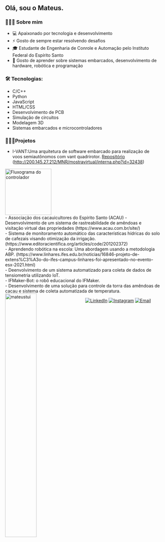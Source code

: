 ## Olá, sou o Mateus.

### 👨🏻‍💻 Sobre mim
- 💻 Apaixonado por tecnologia e desenvolvimento
- ⚡ Gosto de sempre estar resolvendo desafios
- 🎓 Estudante de Engenharia de Conrole e Automação pelo Instituto Federal  do Espírito Santo
- 🌱 Gosto de aprender sobre sistemas embarcados, desenvolvimento de hardware, robótica e programação

### 🛠 Tecnologias:
- C/C++
- Python
- JavaScript
- HTML/CSS
- Desenvolvimento de PCB
- Simulação de circuitos
- Modelagem 3D
- Sistemas embarcados e microcontroladores

### 👨🏻‍🔧Projetos 
- I-VANT:Uma arquitetura de software embarcado para realização de voos semiautônomos com vant quadrirotor. <a href="https://github.com/mateustui/I-Vant"> Repositório</a>
(http://200.145.27.212/MNR/mostravirtual/interna.php?id=32438)
<img src="https://github.com/mateustui/I-Vant/blob/main/Imagens/Editada.png" alt="Fluxograma do controlador" height="150" />
<br>
- Associação dos cacauicultores do Espírito Santo (ACAU) - Desenvolvimento de um sistema de rastreabilidade de amêndoas e visitação virtual das propriedades (https://www.acau.com.br/site/)<br>
- Sistema de monitoramento automático das características hídricas do solo de cafezais visando otimização da irrigação. (https://www.editoracientifica.org/articles/code/201202372)<br>
- Aprendendo robótica na escola: Uma abordagem usando a metodologia ABP. (https://www.linhares.ifes.edu.br/noticias/16846-projeto-de-extens%C3%A3o-do-ifes-campus-linhares-foi-apresentado-no-evento-esx-2021.html)<br>
- Deenvolvimento de um sistema automatizado para coleta de dados de tensiometria utilizando IoT.<br>
- IFMaker-Bot: o robô educacional do IFMaker.<br>
- Desenvolvimento de uma solução para controle da torra das amêndoas de cacau e sistema de coleta automatizada de temperatura.<br>


  <img width="45%" align="left" src="https://github-readme-stats.vercel.app/api/top-langs/?username=mateustui&layout=compact&hide=html,jupyter%20notebook&theme=dark" alt="mateustui" />
  
  
  <p align="center">
<a target="_blank" href="https://www.linkedin.com/in/mateus-falcão-0b626818b"><img alt="LinkedIn" src="https://img.shields.io/badge/LinkedIn-Mateus%20Falcão-blue?style=flat-square&logo=linkedin"></a>
<a target="_blank" href="https://www.instagram.com/mateustui/"><img alt="Instagram" src="https://img.shields.io/badge/Instagram-mateustui-blue?style=flat-square&logo=instagram"></a>
<a target="_blank" href="mailto:mfalcao817@gmail.com"><img alt="Email" src="https://img.shields.io/badge/Email-mfalcao817@gmail.com-blue?style=flat-square&logo=gmail"></a>
</p>
